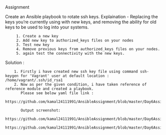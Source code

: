 Assignment

Create an Ansible playbook to rotate ssh keys. Explaination - Replacing the keys you’re currently using with new keys, and removing the ability for old keys to be used to log into your systems.

         1. Create a new key
         2. Add new key to authorized_keys files on your nodes
         3. Test new key
         4. Remove previous keys from authorized_keys files on your nodes.
         5. again test the connectivity with the new keys.

Solution :

        1. Firstly i have created new ssh key file using command ssh-keygen for 'Vagrant' user at default location : /home/vagrant/.ssh/id_rsa1
        2. Now as per the given condition, i have taken reference of reference module and created a playbook.
           Please see below yaml file link :
           https://github.com/kamal24111991/AnsibleAssignment/blob/master/Day6Assignment/sshkeysrotation.yml
           
           Output screenshot:
           https://github.com/kamal24111991/AnsibleAssignment/blob/master/Day6Assignment/media/RotatingPlaybook.png
           https://github.com/kamal24111991/AnsibleAssignment/blob/master/Day6Assignment/media/Validate.png


